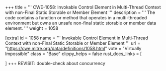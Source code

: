 +++
title = '''
CWE-1058: Invokable Control Element in Multi-Thread Context with non-Final Static Storable or Member Element
'''
description	= '''
The code contains a function or method that operates in a multi-threaded environment but owns an unsafe non-final static storable or member data element.
'''
weight = 1058

[extra]
id = 1058
name = '''
Invokable Control Element in Multi-Thread Context with non-Final Static Storable or Member Element
'''
url = "https://cwe.mitre.org/data/definitions/1058.html"
vote = "Virtually Impossible"
class = "Base"
clippy_helps = false
rust_docs_links = [
	
]
+++
REVISIT: double-check about concurrency